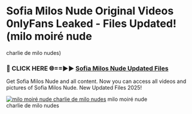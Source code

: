 # Sofia Milos Nude Original Videos 0nlyFans Leaked - Files Updated! (milo moiré nude<br>
charlie de milo nudes)

<h3>🔴 CLICK HERE 🌐==►► <a href="https://tinyurl.com/2p9ay9w9" rel="nofollow">Sofia Milos Nude Updated Files</a></h3>

Get Sofia Milos Nude and all content. Now you can access all videos and pictures of Sofia Milos Nude. New Updated Files 2025!

[![milo moiré nude<br>
charlie de milo nudes](https://i.imgur.com/KQgVmj3.gif)](https://tinyurl.com/2p9ay9w9)
milo moiré nude<br>
charlie de milo nudes